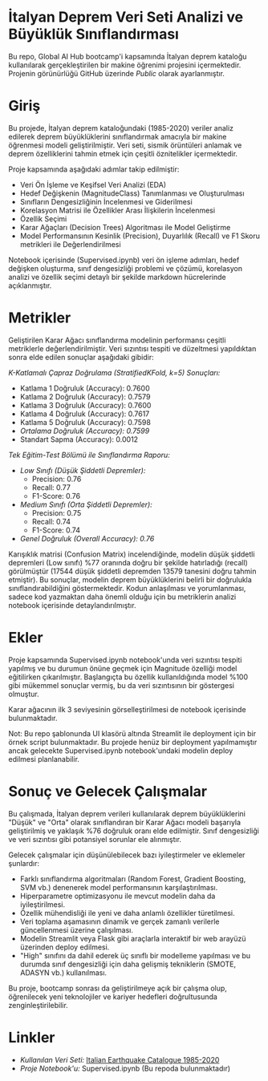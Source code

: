 # İtalyan Deprem Veri Seti Analizi ve Büyüklük Sınıflandırması

Bu repo, Global AI Hub bootcamp'i kapsamında İtalyan deprem kataloğu kullanılarak gerçekleştirilen bir makine öğrenimi projesini içermektedir. Projenin görünürlüğü GitHub üzerinde *Public* olarak ayarlanmıştır.

# Giriş

Bu projede, İtalyan deprem kataloğundaki (1985-2020) veriler analiz edilerek deprem büyüklüklerini sınıflandırmak amacıyla bir makine öğrenmesi modeli geliştirilmiştir. Veri seti, sismik örüntüleri anlamak ve deprem özelliklerini tahmin etmek için çeşitli öznitelikler içermektedir.

Proje kapsamında aşağıdaki adımlar takip edilmiştir:
* Veri Ön İşleme ve Keşifsel Veri Analizi (EDA)
* Hedef Değişkenin (MagnitudeClass) Tanımlanması ve Oluşturulması
* Sınıfların Dengesizliğinin İncelenmesi ve Giderilmesi
* Korelasyon Matrisi ile Özellikler Arası İlişkilerin İncelenmesi
* Özellik Seçimi
* Karar Ağaçları (Decision Trees) Algoritması ile Model Geliştirme
* Model Performansının Kesinlik (Precision), Duyarlılık (Recall) ve F1 Skoru metrikleri ile Değerlendirilmesi

Notebook içerisinde (Supervised.ipynb) veri ön işleme adımları, hedef değişken oluşturma, sınıf dengesizliği problemi ve çözümü, korelasyon analizi ve özellik seçimi detaylı bir şekilde markdown hücrelerinde açıklanmıştır.

# Metrikler

Geliştirilen Karar Ağacı sınıflandırma modelinin performansı çeşitli metriklerle değerlendirilmiştir. Veri sızıntısı tespiti ve düzeltmesi yapıldıktan sonra elde edilen sonuçlar aşağıdaki gibidir:

*K-Katlamalı Çapraz Doğrulama (StratifiedKFold, k=5) Sonuçları:*
* Katlama 1 Doğruluk (Accuracy): 0.7600
* Katlama 2 Doğruluk (Accuracy): 0.7579
* Katlama 3 Doğruluk (Accuracy): 0.7600
* Katlama 4 Doğruluk (Accuracy): 0.7617
* Katlama 5 Doğruluk (Accuracy): 0.7598
* *Ortalama Doğruluk (Accuracy): 0.7599*
* Standart Sapma (Accuracy): 0.0012

*Tek Eğitim-Test Bölümü ile Sınıflandırma Raporu:*
* *Low Sınıfı (Düşük Şiddetli Depremler):*
    * Precision: 0.76
    * Recall: 0.77
    * F1-Score: 0.76
* *Medium Sınıfı (Orta Şiddetli Depremler):*
    * Precision: 0.75
    * Recall: 0.74
    * F1-Score: 0.74
* *Genel Doğruluk (Overall Accuracy): 0.76*

Karışıklık matrisi (Confusion Matrix) incelendiğinde, modelin düşük şiddetli depremleri (Low sınıfı) %77 oranında doğru bir şekilde hatırladığı (recall) görülmüştür (17544 düşük şiddetli depremden 13579 tanesini doğru tahmin etmiştir). Bu sonuçlar, modelin deprem büyüklüklerini belirli bir doğrulukla sınıflandırabildiğini göstermektedir. Kodun anlaşılması ve yorumlanması, sadece kod yazmaktan daha önemli olduğu için bu metriklerin analizi notebook içerisinde detaylandırılmıştır.

# Ekler

Proje kapsamında Supervised.ipynb notebook'unda veri sızıntısı tespiti yapılmış ve bu durumun önüne geçmek için Magnitude özelliği model eğitilirken çıkarılmıştır. Başlangıçta bu özellik kullanıldığında model %100 gibi mükemmel sonuçlar vermiş, bu da veri sızıntısının bir göstergesi olmuştur.

Karar ağacının ilk 3 seviyesinin görselleştirilmesi de notebook içerisinde bulunmaktadır.

Not: Bu repo şablonunda UI klasörü altında Streamlit ile deployment için bir örnek script bulunmaktadır. Bu projede henüz bir deployment yapılmamıştır ancak gelecekte Supervised.ipynb notebook'undaki modelin deploy edilmesi planlanabilir.

# Sonuç ve Gelecek Çalışmalar

Bu çalışmada, İtalyan deprem verileri kullanılarak deprem büyüklüklerini "Düşük" ve "Orta" olarak sınıflandıran bir Karar Ağacı modeli başarıyla geliştirilmiş ve yaklaşık %76 doğruluk oranı elde edilmiştir. Sınıf dengesizliği ve veri sızıntısı gibi potansiyel sorunlar ele alınmıştır.

Gelecek çalışmalar için düşünülebilecek bazı iyileştirmeler ve eklemeler şunlardır:
* Farklı sınıflandırma algoritmaları (Random Forest, Gradient Boosting, SVM vb.) denenerek model performansının karşılaştırılması.
* Hiperparametre optimizasyonu ile mevcut modelin daha da iyileştirilmesi.
* Özellik mühendisliği ile yeni ve daha anlamlı özellikler türetilmesi.
* Veri toplama aşamasının dinamik ve gerçek zamanlı verilerle güncellenmesi üzerine çalışılması.
* Modelin Streamlit veya Flask gibi araçlarla interaktif bir web arayüzü üzerinden deploy edilmesi.
* "High" sınıfını da dahil ederek üç sınıflı bir modelleme yapılması ve bu durumda sınıf dengesizliği için daha gelişmiş tekniklerin (SMOTE, ADASYN vb.) kullanılması.

Bu proje, bootcamp sonrası da geliştirilmeye açık bir çalışma olup, öğrenilecek yeni teknolojiler ve kariyer hedefleri doğrultusunda zenginleştirilebilir.

# Linkler

* *Kullanılan Veri Seti:* [Italian Earthquake Catalogue 1985-2020](https://www.kaggle.com/datasets/die9origephit/italian-earthquake-catalogue-1985-2020)
* *Proje Notebook'u:* Supervised.ipynb (Bu repoda bulunmaktadır)
